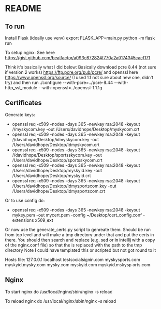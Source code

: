 # README

## To run
Install Flask (ideally use venv)
export FLASK_APP=main.py
python -m flask run

To setup nginx: 
See here https://gist.github.com/beatfactor/a093e872824f770a2a0174345cacf171

Think it's basically what I did below:
Basically download pcre 8.44 (not sure if version 2 works) https://ftp.pcre.org/pub/pcre/
and openssl here https://www.openssl.org/source/ (I used 1.1 not sure about new one, didn't try)
and then run
./configure --with-pcre=../pcre-8.44 --with-http_ssl_module --with-openssl=../openssl-1.1.1g

## Certificates
Generate keys:
 * openssl req -x509 -nodes -days 365 -newkey rsa:2048 -keyout /<base>/myskycom.key -out /Users/davidhope/Desktop/myskycom.crt
* openssl req -x509 -nodes -days 365 -newkey rsa:2048 -keyout /<base>/davidhope/Desktop/idmyskycom.key -out /Users/davidhope/Desktop/idmyskycom.crt
* openssl req -x509 -nodes -days 365 -newkey rsa:2048 -keyout /<base>/davidhope/Desktop/sportsskycom.key -out /Users/davidhope/Desktop/sportsskycom.crt
* openssl req -x509 -nodes -days 365 -newkey rsa:2048 -keyout /Users/davidhope/Desktop/myskyid.key -out /Users/davidhope/Desktop/myskyid.crt 
* openssl req -x509 -nodes -days 365 -newkey rsa:2048 -keyout /Users/davidhope/Desktop/idmysportscom.key -out /Users/davidhope/Desktop/idmysportscom.crt

Or to use config do:
* openssl req -x509 -nodes -days 365 -newkey rsa:2048 -keyout mykey.pem -out mycert.pem -config ~/Desktop/cert_config.conf -extensions x509_ext

Or now use the generate_certs.py script to genreate them. Should be run from top level and will make a tmp directory under that and put the certs in there.
You should then search and replace (e.g. sed or in intellij with a copy of the nginx.conf file) so that the  <mypath> is replaced with the path to the tmp directory
Note I could have templated this or scripted but not got round to it 

Hosts file:
127.0.0.1       localhost testsocialsignin.com myskysports.com myskyid.mysky.com mysky.com myskyid.com myskyid.mskysp
orts.com

## Nginx
To start nginx do
/usr/local/nginx/sbin/nginx -s reload

To reload nginx do
/usr/local/nginx/sbin/nginx -s reload